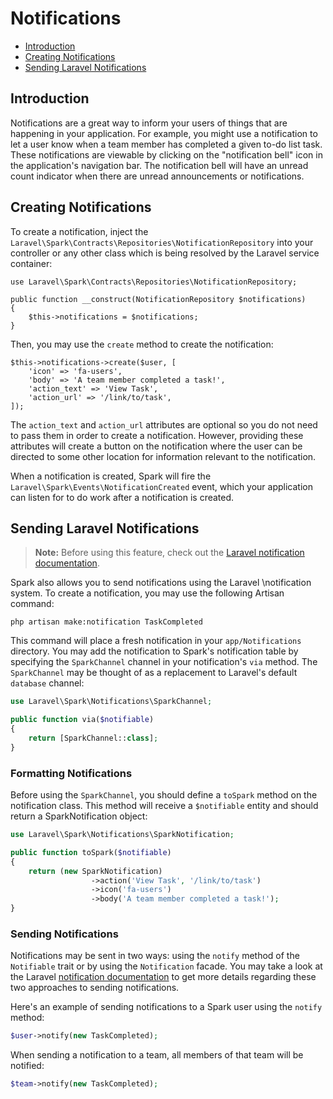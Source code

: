 # Notifications

- [Introduction](#introduction)
- [Creating Notifications](#creating-notifications)
- [Sending Laravel Notifications](#sending-laravel-notifications)

<a name="introduction"></a>
## Introduction

Notifications are a great way to inform your users of things that are happening in your application. For example, you might use a notification to let a user know when a team member has completed a given to-do list task. These notifications are viewable by clicking on the "notification bell" icon in the application's navigation bar. The notification bell will have an unread count indicator when there are unread announcements or notifications.

<a name="creating-notifications"></a>
## Creating Notifications

To create a notification, inject the `Laravel\Spark\Contracts\Repositories\NotificationRepository` into your controller or any other class which is being resolved by the Laravel service container:

    use Laravel\Spark\Contracts\Repositories\NotificationRepository;

    public function __construct(NotificationRepository $notifications)
    {
        $this->notifications = $notifications;
    }

Then, you may use the `create` method to create the notification:

    $this->notifications->create($user, [
        'icon' => 'fa-users',
        'body' => 'A team member completed a task!',
        'action_text' => 'View Task',
        'action_url' => '/link/to/task',
    ]);

The `action_text` and `action_url` attributes are optional so you do not need to pass them in order to create a notification. However, providing these attributes will create a button on the notification where the user can be directed to some other location for information relevant to the notification.

When a notification is created, Spark will fire the `Laravel\Spark\Events\NotificationCreated` event, which your application can listen for to do work after a notification is created.

<a name="sending-laravel-notifications"></a>
## Sending Laravel Notifications

> **Note:** Before using this feature, check out the [Laravel notification documentation](https://laravel.com/docs/notifications).

Spark also allows you to send notifications using the Laravel \notification system. To create a notification, you may use the following Artisan command:

```
php artisan make:notification TaskCompleted
```

This command will place a fresh notification in your `app/Notifications` directory. You may add the notification to Spark's notification table by specifying the `SparkChannel` channel in your notification's `via` method. The `SparkChannel` may be thought of as a replacement to Laravel's default `database` channel:

```php
use Laravel\Spark\Notifications\SparkChannel;

public function via($notifiable)
{
    return [SparkChannel::class];
}
```

### Formatting Notifications

Before using the `SparkChannel`, you should define a `toSpark` method on the notification class. This method will receive a `$notifiable` entity and should return a SparkNotification object:

```php
use Laravel\Spark\Notifications\SparkNotification;

public function toSpark($notifiable)
{
    return (new SparkNotification)
                  ->action('View Task', '/link/to/task')
                  ->icon('fa-users')
                  ->body('A team member completed a task!');
}
```

### Sending Notifications

Notifications may be sent in two ways: using the `notify` method of the `Notifiable` trait or by using the `Notification` facade. You may take a look at the Laravel [notification documentation](https://laravel.com/docs/notifications#sending-notifications) to get more details regarding these two approaches to sending notifications.

Here's an example of sending notifications to a Spark user using the `notify` method:

```php
$user->notify(new TaskCompleted);
```

When sending a notification to a team, all members of that team will be notified:

```php
$team->notify(new TaskCompleted);
```
